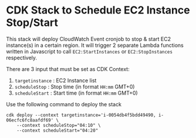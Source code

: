 # CDK Stack to Schedule EC2 Instance Stop/Start

This stack will deploy CloudWatch Event cronjob to stop & start EC2 instance(s) in a certain region. It will trigger 2 separate Lambda functions written in Javascript to call `EC2:StartInstances` or `EC2:StopInstances` respectively.

There are 3 input that must be set as CDK Context:

1. `targetinstance` : EC2 Instance list
2. `scheduleStop` : Stop time (in format `HH:mm` GMT+0)
3. `scheduleStart` : Start time (in format `HH:mm` GMT+0)

Use the following command to deploy the stack 

```
cdk deploy --context targetinstance='i-0054db4f5bdd49490, i-06ecfc6fc8aafdf69' \
    --context scheduleStop="04:10" \
    --context scheduleStart="04:20" 
```
